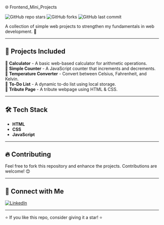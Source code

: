 🌐 Frontend_Mini_Projects

![GitHub repo stars](https://img.shields.io/github/stars/haribabu-g/WebProjects?style=social)
![GitHub forks](https://img.shields.io/github/forks/haribabu-g/WebProjects?style=social)
![GitHub last commit](https://img.shields.io/github/last-commit/haribabu-g/WebProjects)

A collection of simple web projects to strengthen my fundamentals in web development. 🚀

---

## 📁 Projects Included

📌 **Calculator** - A basic web-based calculator for arithmetic operations.  
📌 **Simple Counter** - A JavaScript counter that increments and decrements.  
📌 **Temperature Converter** - Convert between Celsius, Fahrenheit, and Kelvin.  
📌 **To-Do List** - A dynamic to-do list using local storage.  
📌 **Tribute Page** - A tribute webpage using HTML & CSS.  

---

## 🛠 Tech Stack

- **HTML**  
- **CSS**  
- **JavaScript**  

---


## 🔥 Contributing

Feel free to fork this repository and enhance the projects. Contributions are welcome! 😊

---

## 📌 Connect with Me

[![LinkedIn](https://img.shields.io/badge/LinkedIn-Connect-blue?style=flat&logo=linkedin)](https://www.linkedin.com/in/haribabu-g/)  


---

⭐ If you like this repo, consider giving it a star! ⭐

